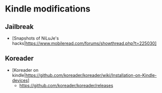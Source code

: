 # Kindle modifications

## Jailbreak

* [Snapshots of NiLuJe's hacks|https://www.mobileread.com/forums/showthread.php?t=225030]

## Koreader

* [Koreader on kindle|https://github.com/koreader/koreader/wiki/Installation-on-Kindle-devices]
  + https://github.com/koreader/koreader/releases
